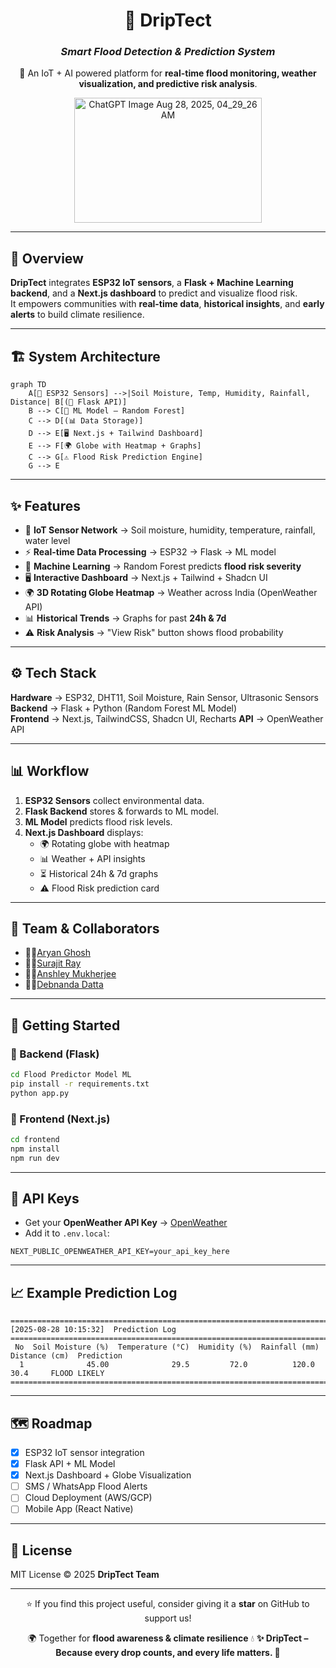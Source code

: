 <div align="center">

# 🌊 DripTect  
### *Smart Flood Detection & Prediction System*  

🚀 An IoT + AI powered platform for **real-time flood monitoring, weather visualization, and predictive risk analysis**. 

<img width="300" height="200" alt="ChatGPT Image Aug 28, 2025, 04_29_26 AM" src="https://github.com/user-attachments/assets/757fd5b6-e0b5-4f98-a727-b28a894ade4b" />


<!---![DripTect Banner](./assets/driptect-banner.png)--->

</div>

---

## 📖 Overview  

**DripTect** integrates **ESP32 IoT sensors**, a **Flask + Machine Learning backend**, and a **Next.js dashboard** to predict and visualize flood risk.  
It empowers communities with **real-time data**, **historical insights**, and **early alerts** to build climate resilience.  

---

## 🏗️ System Architecture  

```mermaid
graph TD
    A[🌱 ESP32 Sensors] -->|Soil Moisture, Temp, Humidity, Rainfall, Distance| B[(📡 Flask API)]
    B --> C[🤖 ML Model – Random Forest]
    C --> D[(📊 Data Storage)]
    D --> E[🖥️ Next.js + Tailwind Dashboard]
    E --> F[🌍 Globe with Heatmap + Graphs]
    C --> G[⚠️ Flood Risk Prediction Engine]
    G --> E
```

---

## ✨ Features  

- 🌱 **IoT Sensor Network** → Soil moisture, humidity, temperature, rainfall, water level  
- ⚡ **Real-time Data Processing** → ESP32 → Flask → ML model  
- 🤖 **Machine Learning** → Random Forest predicts **flood risk severity**  
- 🖥️ **Interactive Dashboard** → Next.js + Tailwind + Shadcn UI  
- 🌍 **3D Rotating Globe Heatmap** → Weather across India (OpenWeather API)  
- 📊 **Historical Trends** → Graphs for past **24h & 7d**  
- ⚠️ **Risk Analysis** → "View Risk" button shows flood probability  

---

## ⚙️ Tech Stack  

**Hardware** → ESP32, DHT11, Soil Moisture, Rain Sensor, Ultrasonic Sensors
**Backend** → Flask + Python (Random Forest ML Model)  
**Frontend** → Next.js, TailwindCSS, Shadcn UI, Recharts
**API** → OpenWeather API 

---

## 📊 Workflow  

1. **ESP32 Sensors** collect environmental data.  
2. **Flask Backend** stores & forwards to ML model.  
3. **ML Model** predicts flood risk levels.  
4. **Next.js Dashboard** displays:  
   - 🌍 Rotating globe with heatmap  
   - 📊 Weather + API insights  
   - ⏳ Historical 24h & 7d graphs  
   - ⚠️ Flood Risk prediction card  

---


<!--## 🖼️ UI Preview (Mockups)  

| Landing Page | Prediction Dashboard |
|--------------|----------------------|
| ![Landing Page](./assets/landing-page.png) | ![Dashboard](./assets/dashboard.png) |

----->

## 👥 Team & Collaborators  

<!---| Name | Role | Contribution |
|------|------|--------------|
| 👨‍🔬 Aryan Ghosh | ML Engineer | Model Training & Flask API |
| 👩‍💻 Collaborator 2 | IoT Dev | ESP32 Sensor Integration |
| 👨‍💻 Collaborator 3 | Frontend Dev | Next.js Dashboard |
| 👩‍🔬 Collaborator 4 | Data Scientist | API + Visualization |--->

* 👨‍🔬[Aryan Ghosh](https://github.com/Aryan-Ghosh-Code)
* 👨‍🔬[Surajit Ray](https://github.com/surajit8100)
* 👨‍🔬[Anshley Mukherjee](https://github.com/anshleyy)
* 👨‍🔬[Debnanda Datta](https://github.com/debnanda)

---

## 🚀 Getting Started  

### 🔹 Backend (Flask)  
```bash
cd Flood Predictor Model ML
pip install -r requirements.txt
python app.py
```

### 🔹 Frontend (Next.js)  
```bash
cd frontend
npm install
npm run dev
```

---

## 🔑 API Keys  

- Get your **OpenWeather API Key** → [OpenWeather](https://openweathermap.org/api)  
- Add it to `.env.local`:  

```env
NEXT_PUBLIC_OPENWEATHER_API_KEY=your_api_key_here
```

---

## 📈 Example Prediction Log  

```
====================================================================================================
[2025-08-28 10:15:32]  Prediction Log
====================================================================================================
 No  Soil Moisture (%)  Temperature (°C)  Humidity (%)  Rainfall (mm)  Distance (cm)  Prediction
  1              45.00              29.5         72.0          120.0          30.4     FLOOD LIKELY
====================================================================================================
```

---

## 🗺️ Roadmap  

- [x] ESP32 IoT sensor integration  
- [x] Flask API + ML Model  
- [x] Next.js Dashboard + Globe Visualization  
- [ ] SMS / WhatsApp Flood Alerts  
- [ ] Cloud Deployment (AWS/GCP)  
- [ ] Mobile App (React Native)  

---

## 📜 License  

MIT License © 2025 **DripTect Team**  

---

<div align="center">

⭐ If you find this project useful, consider giving it a **star** on GitHub to support us!  

🌍 Together for **flood awareness & climate resilience** 💧
**✨ DripTect – Because every drop counts, and every life matters. 🌊**

</div>
